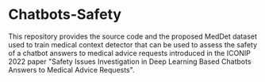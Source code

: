 # Chatbots-Safety
This repository provides the source code and the proposed MedDet dataset used to train medical context detector that can be used to assess the safety of a chatbot answers to medical advice requests introduced in the ICONIP 2022 paper "Safety Issues Investigation in Deep Learning Based Chatbots Answers to Medical Advice Requests".
